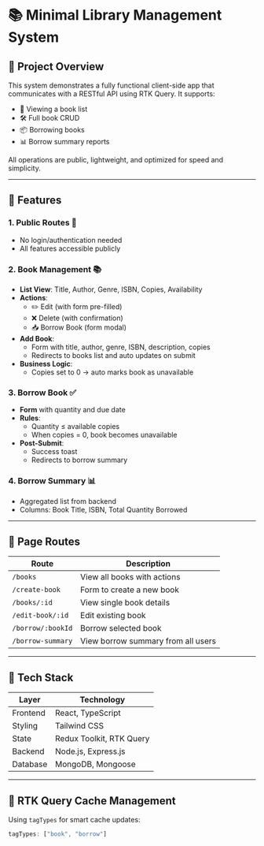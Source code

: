 # 📚 Minimal Library Management System

## 🚀 Project Overview

This system demonstrates a fully functional client-side app that communicates with a RESTful API using RTK Query. It supports:

- 📖 Viewing a book list
- 🛠️ Full book CRUD
- 📦 Borrowing books
- 📊 Borrow summary reports

All operations are public, lightweight, and optimized for speed and simplicity.

---

## 🧩 Features

### 1. Public Routes 🚪
- No login/authentication needed
- All features accessible publicly

### 2. Book Management 📚
- **List View**: Title, Author, Genre, ISBN, Copies, Availability
- **Actions**:
  - ✏️ Edit (with form pre-filled)
  - ❌ Delete (with confirmation)
  - 📥 Borrow Book (form modal)
- **Add Book**:
  - Form with title, author, genre, ISBN, description, copies
  - Redirects to books list and auto updates on submit
- **Business Logic**:
  - Copies set to 0 → auto marks book as unavailable

### 3. Borrow Book ✅
- **Form** with quantity and due date
- **Rules**:
  - Quantity ≤ available copies
  - When copies = 0, book becomes unavailable
- **Post-Submit**:
  - Success toast
  - Redirects to borrow summary

### 4. Borrow Summary 📊
- Aggregated list from backend
- Columns: Book Title, ISBN, Total Quantity Borrowed

---

## 📄 Page Routes

| Route                | Description                                  |
|----------------------|----------------------------------------------|
| `/books`             | View all books with actions                  |
| `/create-book`       | Form to create a new book                    |
| `/books/:id`         | View single book details                     |
| `/edit-book/:id`     | Edit existing book                           |
| `/borrow/:bookId`    | Borrow selected book                         |
| `/borrow-summary`    | View borrow summary from all users           |

---

## 🧠 Tech Stack

| Layer        | Technology                             |
|--------------|-----------------------------------------|
| Frontend     | React, TypeScript                      |
| Styling      | Tailwind CSS                           |
| State        | Redux Toolkit, RTK Query               |
| Backend      | Node.js, Express.js                    |
| Database     | MongoDB, Mongoose                      |

---

## 🔁 RTK Query Cache Management

Using `tagTypes` for smart cache updates:

```ts
tagTypes: ["book", "borrow"]
